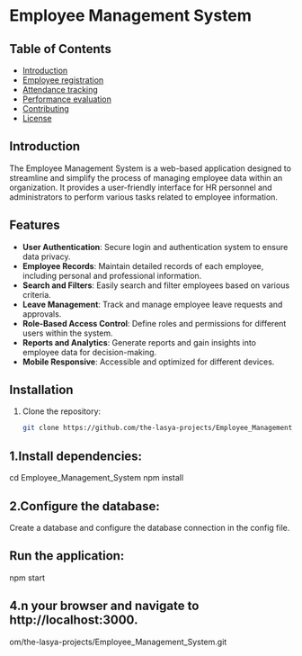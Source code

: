 # Employee Management System

## Table of Contents
- [Introduction](#introduction)
- [Employee registration](#Employeeregistation)
- [Attendance tracking](#Attendancetracking)
- [Performance evaluation](#Performanceevaluation)
- [Contributing](#contributing)
- [License](#license)

## Introduction
The Employee Management System is a web-based application designed to streamline and simplify the process of managing employee data within an organization. It provides a user-friendly interface for HR personnel and administrators to perform various tasks related to employee information.

## Features
- **User Authentication**: Secure login and authentication system to ensure data privacy.
- **Employee Records**: Maintain detailed records of each employee, including personal and professional information.
- **Search and Filters**: Easily search and filter employees based on various criteria.
- **Leave Management**: Track and manage employee leave requests and approvals.
- **Role-Based Access Control**: Define roles and permissions for different users within the system.
- **Reports and Analytics**: Generate reports and gain insights into employee data for decision-making.
- **Mobile Responsive**: Accessible and optimized for different devices.

## Installation
1. Clone the repository:
   ```bash
   git clone https://github.com/the-lasya-projects/Employee_Management_System.git
  ## 1.Install dependencies:
  cd Employee_Management_System
npm install
## 2.Configure the database:

Create a database and configure the database connection in the config file.
## Run the application:
npm start
## 4.n your browser and navigate to http://localhost:3000.

om/the-lasya-projects/Employee_Management_System.git

   
